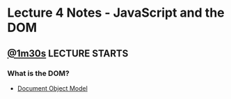 # Lecture 4 Notes - JavaScript and the DOM
## [@1m30s](https://youtu.be/GBNtL_51l5A?t=1m30s) LECTURE STARTS
### What is the DOM?  
- [Document Object Model](https://upload.wikimedia.org/wikipedia/commons/thumb/5/5a/DOM-model.svg/1200px-DOM-model.svg.png)

